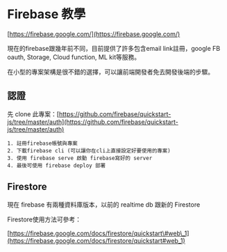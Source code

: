# Firebase 教學

[https://firebase.google.com/](https://firebase.google.com/)

現在的firebase跟幾年前不同，目前提供了許多包含email link註冊，google FB oauth, Storage, Cloud function, ML kit等服務。

在小型的專案架構是很不錯的選擇，可以讓前端開發者免去開發後端的步驟。

## 認證

先 clone 此專案：[https://github.com/firebase/quickstart-js/tree/master/auth](https://github.com/firebase/quickstart-js/tree/master/auth)

```text
1. 註冊firebase帳號與專案
2. 下載firebase cli (可以讓你在cli上直接設定好要使用的專案)
3. 使用 firebase serve 啟動 firebase寫好的 server
4. 最後可使用 firebase deploy 部署
```

## Firestore

現在 firebase 有兩種資料庫版本，以前的 realtime db 跟新的 Firestore

Firestore使用方法可參考：

[https://firebase.google.com/docs/firestore/quickstart\#web\_1](https://firebase.google.com/docs/firestore/quickstart#web_1)

